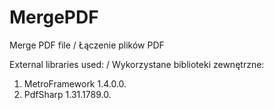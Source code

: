 # MergePDF
Merge PDF file / Łączenie plików PDF

External libraries used: / Wykorzystane biblioteki zewnętrzne:
1. MetroFramework 1.4.0.0.
2. PdfSharp 1.31.1789.0.
